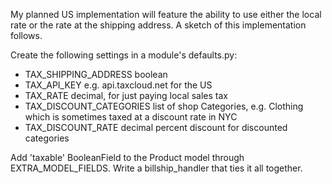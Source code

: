 My planned US implementation will feature the ability to use either the local rate or the rate at the shipping address. A sketch of this implementation follows.

Create the following settings in a module's defaults.py:
* TAX_SHIPPING_ADDRESS boolean
* TAX_API_KEY e.g. api.taxcloud.net for the US
* TAX_RATE decimal, for just paying local sales tax
* TAX_DISCOUNT_CATEGORIES list of shop Categories, e.g. Clothing which is sometimes taxed at a discount rate in NYC
* TAX_DISCOUNT_RATE decimal percent discount for discounted categories

Add 'taxable' BooleanField to the Product model through EXTRA_MODEL_FIELDS.
Write a billship_handler that ties it all together.

